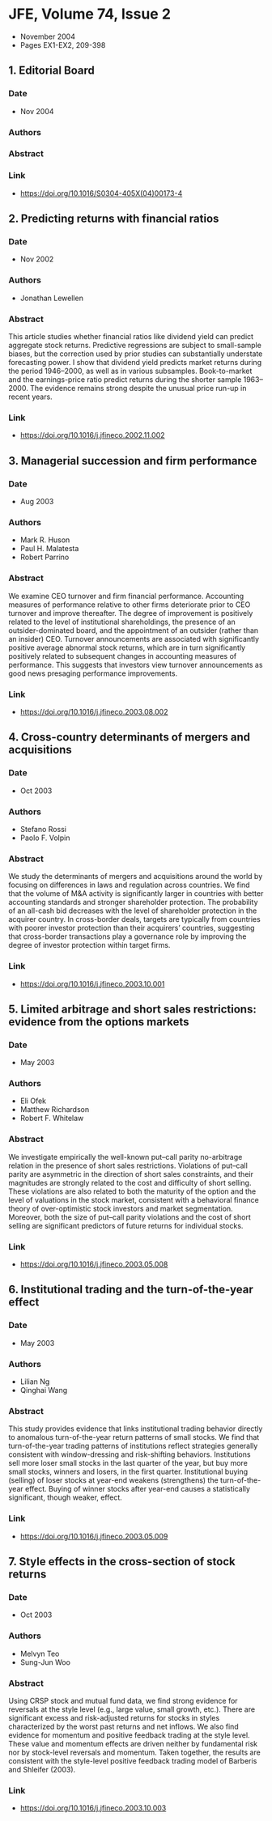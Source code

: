 # JFE, Volume 74, Issue 2
- November 2004
- Pages EX1-EX2, 209-398

## 1. Editorial Board
### Date
- Nov 2004
### Authors
### Abstract

### Link
- https://doi.org/10.1016/S0304-405X(04)00173-4

## 2. Predicting returns with financial ratios
### Date
- Nov 2002
### Authors
- Jonathan Lewellen
### Abstract
This article studies whether financial ratios like dividend yield can predict aggregate stock returns. Predictive regressions are subject to small-sample biases, but the correction used by prior studies can substantially understate forecasting power. I show that dividend yield predicts market returns during the period 1946–2000, as well as in various subsamples. Book-to-market and the earnings-price ratio predict returns during the shorter sample 1963–2000. The evidence remains strong despite the unusual price run-up in recent years.
### Link
- https://doi.org/10.1016/j.jfineco.2002.11.002

## 3. Managerial succession and firm performance
### Date
- Aug 2003
### Authors
- Mark R. Huson
- Paul H. Malatesta
- Robert Parrino
### Abstract
We examine CEO turnover and firm financial performance. Accounting measures of performance relative to other firms deteriorate prior to CEO turnover and improve thereafter. The degree of improvement is positively related to the level of institutional shareholdings, the presence of an outsider-dominated board, and the appointment of an outsider (rather than an insider) CEO. Turnover announcements are associated with significantly positive average abnormal stock returns, which are in turn significantly positively related to subsequent changes in accounting measures of performance. This suggests that investors view turnover announcements as good news presaging performance improvements.
### Link
- https://doi.org/10.1016/j.jfineco.2003.08.002

## 4. Cross-country determinants of mergers and acquisitions
### Date
- Oct 2003
### Authors
- Stefano Rossi
- Paolo F. Volpin
### Abstract
We study the determinants of mergers and acquisitions around the world by focusing on differences in laws and regulation across countries. We find that the volume of M&A activity is significantly larger in countries with better accounting standards and stronger shareholder protection. The probability of an all-cash bid decreases with the level of shareholder protection in the acquirer country. In cross-border deals, targets are typically from countries with poorer investor protection than their acquirers’ countries, suggesting that cross-border transactions play a governance role by improving the degree of investor protection within target firms.
### Link
- https://doi.org/10.1016/j.jfineco.2003.10.001

## 5. Limited arbitrage and short sales restrictions: evidence from the options markets
### Date
- May 2003
### Authors
- Eli Ofek
- Matthew Richardson
- Robert F. Whitelaw
### Abstract
We investigate empirically the well-known put–call parity no-arbitrage relation in the presence of short sales restrictions. Violations of put–call parity are asymmetric in the direction of short sales constraints, and their magnitudes are strongly related to the cost and difficulty of short selling. These violations are also related to both the maturity of the option and the level of valuations in the stock market, consistent with a behavioral finance theory of over-optimistic stock investors and market segmentation. Moreover, both the size of put–call parity violations and the cost of short selling are significant predictors of future returns for individual stocks.
### Link
- https://doi.org/10.1016/j.jfineco.2003.05.008

## 6. Institutional trading and the turn-of-the-year effect
### Date
- May 2003
### Authors
- Lilian Ng
- Qinghai Wang
### Abstract
This study provides evidence that links institutional trading behavior directly to anomalous turn-of-the-year return patterns of small stocks. We find that turn-of-the-year trading patterns of institutions reflect strategies generally consistent with window-dressing and risk-shifting behaviors. Institutions sell more loser small stocks in the last quarter of the year, but buy more small stocks, winners and losers, in the first quarter. Institutional buying (selling) of loser stocks at year-end weakens (strengthens) the turn-of-the-year effect. Buying of winner stocks after year-end causes a statistically significant, though weaker, effect.
### Link
- https://doi.org/10.1016/j.jfineco.2003.05.009

## 7. Style effects in the cross-section of stock returns
### Date
- Oct 2003
### Authors
- Melvyn Teo
- Sung-Jun Woo
### Abstract
Using CRSP stock and mutual fund data, we find strong evidence for reversals at the style level (e.g., large value, small growth, etc.). There are significant excess and risk-adjusted returns for stocks in styles characterized by the worst past returns and net inflows. We also find evidence for momentum and positive feedback trading at the style level. These value and momentum effects are driven neither by fundamental risk nor by stock-level reversals and momentum. Taken together, the results are consistent with the style-level positive feedback trading model of Barberis and Shleifer (2003).
### Link
- https://doi.org/10.1016/j.jfineco.2003.10.003

